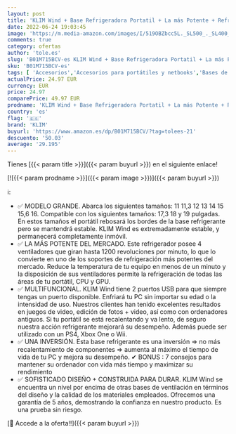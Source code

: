 ```yaml
---
layout: post
title: 'KLIM Wind + Base Refrigeradora Portatil + La más Potente + Refrigerador Portátil de 4 Ventiladores a 1200 RPM con Soporte + Compatible con Todos los tamaños  PS4 PS5 + Roja + Nueva VERSIÓN 2022'
date: 2022-06-24 19:03:45
image: 'https://m.media-amazon.com/images/I/519OBZbcc5L._SL500_._SL400_.jpg'
comments: true
category: ofertas
author: 'tole.es'
slug: 'B01M715BCV-es KLIM Wind + Base Refrigeradora Portatil + La más Potente +...'
sku: 'B01M715BCV-es'
tags: [ 'Accesorios','Accesorios para portátiles y netbooks','Bases de refrigeración para portátiles y netbooks','Bases de refrigeración y ventiladores para portátiles','Informática','klim','ps4','ps5','🇪🇸', ]
actualPrice: 24.97 EUR
currency: EUR
price: 24.97
comparePrice: 49.97 EUR
prodname: 'KLIM Wind + Base Refrigeradora Portatil + La más Potente + Refrigerador Portátil de 4 Ventiladores a 1200 RPM con Soporte + Compatible con Todos los tamaños  PS4 PS5 + Roja + Nueva VERSIÓN 2022'
country: 'es'
flag: '🇪🇸'
brand: 'KLIM'
buyurl: 'https://www.amazon.es/dp/B01M715BCV/?tag=tolees-21'
descuento: '50.03'
average: '29.195'
---
```


Tienes [{{< param title >}}]({{< param buyurl >}}) en el siguiente enlace!

[![{{< param prodname >}}]({{< param image >}})]({{< param buyurl >}})

ℹ️:

- ✅ MODELO GRANDE. Abarca los siguientes tamaños: 11 11,3 12 13 14 15 15,6 16. Compatible con los siguientes tamaños: 17,3 18 y 19 pulgadas. En estos tamaños el portátil rebosará los bordes de la base refrigerante pero se mantendrá estable. KLIM Wind es extremadamente estable, y permanecerá completamente inmóvil.
- ✅ LA MÁS POTENTE DEL MERCADO. Este refrigerador posee 4 ventiladores que giran hasta 1200 revoluciones por minuto, lo que lo convierte en uno de los soportes de refrigeración más potentes del mercado. Reduce la temperatura de tu equipo en menos de un minuto y la disposición de sus ventiladores permite la refrigeración de todas las áreas de tu portátil, CPU y GPU.
- ✅ MULTIFUNCIONAL. KLIM Wind tiene 2 puertos USB para que siempre tengas un puerto disponible. Enfriará tu PC sin importar su edad o la intensidad de uso. Nuestros clientes han tenido excelentes resultados en juegos de video, edición de fotos + video, así como con ordenadores antiguos. Si tu portátil se está recalentando y va lento, de seguro nuestra acción refrigerante mejorará su desempeño. Además puede ser utilizado con un PS4, Xbox One o Wii.
- ✅ UNA INVERSIÓN. Esta base refrigerante es una inversión => no más recalentamiento de componentes => aumenta al máximo el tiempo de vida de tu PC y mejora su desempeño. ✔ BONUS : 7 consejos para mantener su ordenador con vida más tiempo y maximizar su rendimiento
- ✅ SOFISTICADO DISEÑO + CONSTRUIDA PARA DURAR. KLIM Wind se encuentra un nivel por encima de otras bases de ventilación en términos del diseño y la calidad de los materiales empleados. Ofrecemos una garantía de 5 años, demostrando la confianza en nuestro producto. Es una prueba sin riesgo.

[🛒 Accede a la oferta!!]({{< param buyurl >}})
